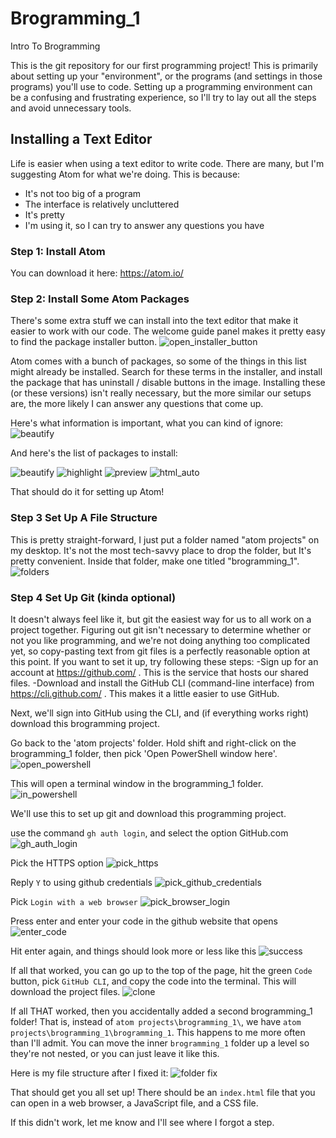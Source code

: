 # Brogramming_1
Intro To Brogramming

This is the git repository for our first programming project!  This is primarily about setting up your "environment", or the programs (and settings in those programs) you'll use to code.  Setting up a programming environment can be a confusing and frustrating experience, so I'll try to lay out all the steps and avoid unnecessary tools.

## Installing a Text Editor
Life is easier when using a text editor to write code.  There are many, but I'm suggesting Atom for what we're doing.  This is because:
- It's not too big of a program
- The interface is relatively uncluttered
- It's pretty
- I'm using it, so I can try to answer any questions you have

### Step 1: Install Atom
You can download it here:
https://atom.io/

### Step 2: Install Some Atom Packages
There's some extra stuff we can install into the text editor that make it easier to work with our code.
The welcome guide panel makes it pretty easy to find the package installer button.
![open_installer_button](https://user-images.githubusercontent.com/18056305/145898635-ff00f588-3d52-48a2-bb9d-7aeca0db9087.png)

Atom comes with a bunch of packages, so some of the things in this list might already be installed.  Search for these terms in the installer, and install the package that has uninstall / disable buttons in the image.  Installing these (or these versions) isn't really necessary, but the more similar our setups are, the more likely I can answer any questions that come up.

Here's what information is important, what you can kind of ignore:
![beautify](https://user-images.githubusercontent.com/18056305/146224314-8e66b650-e099-4149-97c5-30f58f50c7e2.png)

And here's the list of packages to install:

![beautify](https://user-images.githubusercontent.com/18056305/146071894-bad136b5-6e8d-4bc4-8e28-796125b214e4.png)
![highlight](https://user-images.githubusercontent.com/18056305/146071922-e1567108-9654-40c5-bc27-4c02903b5e5c.png)
![preview](https://user-images.githubusercontent.com/18056305/146071936-118b01bc-45a0-4cc5-a283-a8a23e93e180.png)
![html_auto](https://user-images.githubusercontent.com/18056305/147160956-8bbd06a0-4737-4651-8b65-ec731f3f72ba.png)


That should do it for setting up Atom!

### Step 3 Set Up A File Structure
This is pretty straight-forward, I just put a folder named "atom projects" on my desktop.  It's not the most tech-savvy place to drop the folder, but It's pretty convenient.  Inside that folder, make one titled "brogramming_1".
![folders](https://user-images.githubusercontent.com/18056305/146073195-b060339d-3cda-46d1-b3f4-0b136289af6a.png)


### Step 4 Set Up Git (kinda optional)
It doesn't always feel like it, but git the easiest way for us to all work on a project together.  Figuring out git isn't necessary to determine whether or not you like programming, and we're not doing anything too complicated yet, so copy-pasting text from git files is a perfectly reasonable option at this point.  If you want to set it up, try following these steps:
-Sign up for an account at https://github.com/ .  This is the service that hosts our shared files.
-Download and install the GitHub CLI (command-line interface) from https://cli.github.com/ .  This makes it a little easier to use GitHub.


Next, we'll sign into GitHub using the CLI, and (if everything works right) download this brogramming project.

Go back to the 'atom projects' folder.  Hold shift and right-click on the brogramming_1 folder, then pick 'Open PowerShell window here'. 
![open_powershell](https://user-images.githubusercontent.com/18056305/146076824-a0df64bf-693e-4c02-b42d-251d3511a802.png)

This will open a terminal window in the brogramming_1 folder.
![in_powershell](https://user-images.githubusercontent.com/18056305/146077195-a7191119-993f-4a2f-ab59-090a46fdbeb7.png)

We'll use this to set up git and download this programming project.

use the command `gh auth login`, and select the option GitHub.com
![gh_auth_login](https://user-images.githubusercontent.com/18056305/146084268-a5c3a97e-eb61-49e0-84b9-ea32bc2aa221.png)

Pick the HTTPS option
![pick_https](https://user-images.githubusercontent.com/18056305/146084662-a86372d1-fe05-4fa0-956c-26259ac384a6.png)

Reply `Y` to using github credentials
![pick_github_credentials](https://user-images.githubusercontent.com/18056305/146084814-a4122b3f-e909-4a7e-ae0d-ec2f47594c7f.png)

Pick `Login with a web browser`
![pick_browser_login](https://user-images.githubusercontent.com/18056305/146084974-d533ab80-e560-4304-b0fe-b2b945264594.png)

Press enter and enter your code in the github website that opens
![enter_code](https://user-images.githubusercontent.com/18056305/146085030-eb8baeee-42ea-4917-9f10-41f9743ed36a.png)

Hit enter again, and things should look more or less like this
![success](https://user-images.githubusercontent.com/18056305/146085069-c1e1fc5d-405a-4b24-8a77-8500afaff0fa.png)

If all that worked, you can go up to the top of the page, hit the green `Code` button, pick `GitHub CLI`, and copy the code into the terminal.  This will download the project files.
![clone](https://user-images.githubusercontent.com/18056305/146086967-2a5291b2-1344-4116-b278-3b46696eca87.png)

If all THAT worked, then you accidentally added a second brogramming_1 folder!  That is, instead of `atom projects\brogramming_1\`, we have `atom projects\brogramming_1\brogramming_1`.  This happens to me more often than I'll admit.  You can move the inner `brogramming_1` folder up a level so they're not nested, or you can just leave it like this.  

Here is my file structure after I fixed it:
![folder fix](https://user-images.githubusercontent.com/18056305/146225839-1d843b1b-cb7e-470b-a467-13ed29586370.png)


That should get you all set up!  There should be an `index.html` file that you can open in a web browser, a JavaScript file, and a CSS file.  

If this didn't work, let me know and I'll see where I forgot a step.
